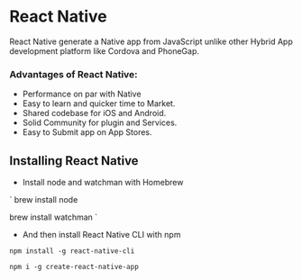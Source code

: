 # React Native

React Native generate a Native app from JavaScript unlike other Hybrid App development platform like Cordova and PhoneGap.

### Advantages of React Native:
- Performance on par with Native
- Easy to learn and quicker time to Market.
- Shared codebase for iOS and Android.
- Solid Community for plugin and Services.
- Easy to Submit app on App Stores.

## Installing React Native
- Install node and watchman with Homebrew

`
brew install node

brew install watchman
`

- And then install React Native CLI with npm

`npm install -g react-native-cli`


`npm i -g create-react-native-app`

